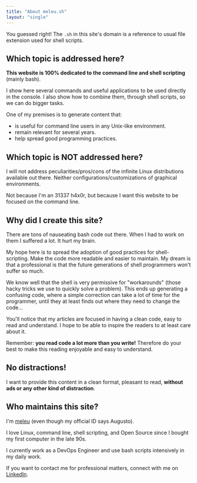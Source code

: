 ```yaml
---
title: "About meleu.sh"
layout: "single"
---
```


You guessed right! The `.sh` in this site's domain is a reference to usual file extension used for shell scripts.


## Which topic is addressed here?

**This website is 100% dedicated to the command line and shell scripting** (mainly bash).

I show here several commands and useful applications to be used directly in the console. I also show how to combine them, through shell scripts, so we can do bigger tasks.

One of my premises is to generate content that:

- is useful for command line users in any Unix-like environment.
- remain relevant for several years.
- help spread good programming practices.


## Which topic is NOT addressed here?

I will not address peculiarities/pros/cons of the infinite Linux distributions available out there. Neither configurations/customizations of graphical environments.

Not because I'm an 31337 h4x0r, but because I want this website to be focused on the command line.


## Why did I create this site?

There are tons of nauseating bash code out there. When I had to work on them I suffered a lot. It hurt my brain.

My hope here is to spread the adoption of good practices for shell-scripting. Make the code more readable and easier to maintain. My dream is that a professional is that the future generations of shell programmers won't suffer so much.

We know well that the shell is very permissive for "workarounds" (those hacky tricks we use to quickly solve a problem). This ends up generating a confusing code, where a simple correction can take a lot of time for the programmer, until they at least finds out where they need to change the code...

You'll notice that my articles are focused in having a clean code, easy to read and understand. I hope to be able to inspire the readers to at least care about it.

Remember: **you read code a lot more than you write!** Therefore do your best to make this reading enjoyable and easy to understand.


## No distractions!

I want to provide this content in a clean format, pleasant to read, **without ads or any other kind of distraction**.


## Who maintains this site?

I'm [meleu](https://meleu.dev) (even though my official ID says Augusto).

I love Linux, command line, shell scripting, and Open Source since I bought my first computer in the late 90s.

I currently work as a DevOps Engineer and use bash scripts intensively in my daily work.

If you want to contact me for professional matters, connect with me on [LinkedIn](https://www.linkedin.com/in/meleu).
